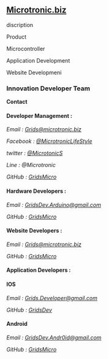 ## [Microtronic.biz](http://microtronic.biz/)
discription

Product

Microcontroller

Application Development

Website Developmeni

### Innovation Developer Team

**Contact**

#### Developer Management :

*Email : Grids@microtronic.biz*

*Facebook : [@MicrotronicLifeStyle](https://www.facebook.com/MicrotronicLifeStyle)*

*twitter : [@MicrotonicS](https://mobile.twitter.com/MicrotonicS)*

*Line : @Microtronic*

*GitHub : [GridsMicro](https://github.com/GridsMicro)*

#### Hardware Developers : 

*Email : GridsDev.Arduino@gmail.com*

*GitHub : [GridsMicro](#)*

#### Website Developers :

*Email : Grids@microtronic.biz*

*GitHub : [GridsMicro](#)*

#### Application Developers : 

#### IOS

*Email : Grids.Developer@gmail.com*

*GitHub : [GridsDev](#)*

#### Android

*Email : GridsDev.Andr0id@gmail.com*

*GitHub : [GridsMicro](#)*
